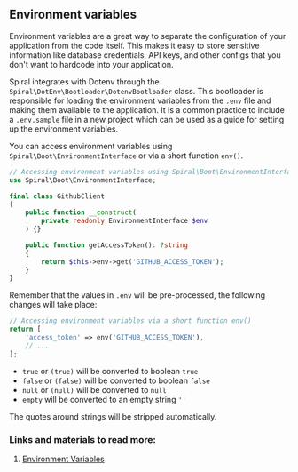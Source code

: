 ## Environment variables

Environment variables are a great way to separate the configuration of your application from the code itself. This makes it easy to store sensitive information like database credentials, API keys, and other configs that you don't want to hardcode into your application.

Spiral integrates with Dotenv through the `Spiral\DotEnv\Bootloader\DotenvBootloader` class. This bootloader is responsible for loading the environment variables from the `.env` file and making them available to the application. It is a common practice to include a `.env.sample` file in a new project which can be used as a guide for setting up the environment variables.

You can access environment variables using `Spiral\Boot\EnvironmentInterface` or via a short function `env()`.

```php
// Accessing environment variables using Spiral\Boot\EnvironmentInterface
use Spiral\Boot\EnvironmentInterface;

final class GithubClient
{
    public function __construct(
        private readonly EnvironmentInterface $env
    ) {}

    public function getAccessToken(): ?string
    {
        return $this->env->get('GITHUB_ACCESS_TOKEN');
    }
}
```


Remember that the values in `.env` will be pre-processed, the following changes will take place:
```php
// Accessing environment variables via a short function env()
return [
    'access_token' => env('GITHUB_ACCESS_TOKEN'),
    // ...
];
```

- `true` or `(true)` will be converted to boolean `true`
- `false` or `(false)` will be converted to boolean `false`
- `null` or `(null)` will be converted to `null`
- `empty` will be converted to an empty string `''`

The quotes around strings will be stripped automatically.

### Links and materials to read more:
1. [Environment Variables](https://spiral.dev/docs/start-configuration/current/en)
